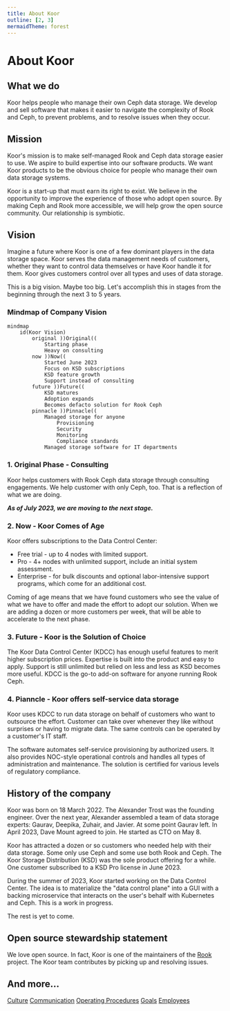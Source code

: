 ```yaml
---
title: About Koor
outline: [2, 3]
mermaidTheme: forest
---
```


# About Koor

## What we do

Koor helps people who manage their own Ceph data storage. We develop and sell software that makes it easier to navigate the complexity of Rook and Ceph, to prevent problems, and to resolve issues when they occur.


## Mission

Koor's mission is to make self-managed Rook and Ceph data storage easier to use. We aspire to build expertise into our software products. We want Koor products to be the obvious choice for people who manage their own data storage systems.

Koor is a start-up that must earn its right to exist. We believe in the opportunity to improve the experience of those who adopt open source. By making Ceph and Rook more accessible, we will help grow the open source community. Our relationship is symbiotic.


## Vision

Imagine a future where Koor is one of a few dominant players in the data storage space. Koor serves the data management needs of customers, whether they want to control data themselves or have Koor handle it for them. Koor gives customers control over all types and uses of data storage.

This is a big vision. Maybe too big. Let's accomplish this in stages from the beginning through the next 3 to 5 years.


### Mindmap of Company Vision

```mermaid
mindmap
    id(Koor Vision)
        original ))Original((
            Starting phase
            Heavy on consulting
        now ))Now((
            Started June 2023
            Focus on KSD subscriptions
            KSD feature growth
            Support instead of consulting
        future ))Future((
            KSD matures
            Adoption expands
            Becomes defacto solution for Rook Ceph
        pinnacle ))Pinnacle((
            Managed storage for anyone
                Provisioning
                Security
                Monitoring
                Compliance standards
            Managed storage software for IT departments
```


### 1. Original Phase - Consulting

Koor helps customers with Rook Ceph data storage through consulting engagements. We help customer with only Ceph, too. That is a reflection of what we are doing.

***As of July 2023, we are moving to the next stage.***

### 2. Now - Koor Comes of Age

Koor offers subscriptions to the Data Control Center: 

* Free trial - up to 4 nodes with limited support.
* Pro - 4+ nodes with unlimited support, include an initial system assessment.
* Enterprise - for bulk discounts and optional labor-intensive support programs, which come for an additional cost.

Coming of age means that we have found customers who see the value of what we have to offer and made the effort to adopt our solution. When we are adding a dozen or more customers per week, that will be able to accelerate to the next phase.


### 3. Future - Koor is the Solution of Choice

The Koor Data Control Center (KDCC) has enough useful features to merit higher subscription prices. Expertise is built into the product and easy to apply. Support is still unlimited but relied on less and less as KSD becomes more useful. KDCC is the go-to add-on software for anyone running Rook Ceph.


### 4. Pianncle - Koor offers self-service data storage

Koor uses KDCC to run data storage on behalf of customers who want to outsource the effort. Customer can take over whenever they like without surprises or having to migrate data. The same controls can be operated by a customer's IT staff.

The software automates self-service provisioning by authorized users. It also provides NOC-style operational controls and handles all types of administration and maintenance. The solution is certified for various levels of regulatory compliance.


## History of the company

Koor was born on 18 March 2022. The Alexander Trost was the founding engineer. Over the next year, Alexander assembled a team of data storage experts: Gaurav, Deepika, Zuhair, and Javier. At some point Gaurav left. In April 2023, Dave Mount agreed to join. He started as CTO on May 8.

Koor has attracted a dozen or so customers who needed help with their data storage. Some only use Ceph and some use both Rook and Ceph. The Koor Storage Distribution (KSD) was the sole product offering for a while. One customer subscribed to a KSD Pro license in June 2023.

During the summer of 2023, Koor started working on the Data Control Center. The idea is to materialize the "data control plane" into a GUI with a backing microservice that interacts on the user's behalf with Kubernetes and Ceph. This is a work in progress.

The rest is yet to come.

## Open source stewardship statement

We love open source. In fact, Koor is one of the maintainers of the [Rook](https://rook.io) project. The Koor team contributes by picking up and resolving issues.


## And more…

[Culture](culture)
[Communication](communication)
[Operating Procedures](operating-procedures)
[Goals](goals/)
[Employees](employees/)

